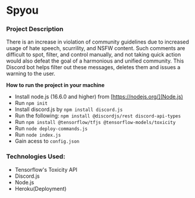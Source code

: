# Spyou

### Project Description

There is an increase in violation of community guidelines due to increased usage of hate speech, scurrility, and NSFW content. Such comments are difficult to spot, filter, and control manually, and not taking quick action would also defeat the goal of a harmonious and unified community.
This Discord bot helps filter out these messages, deletes them and issues a warning to the user.

**How to run the project in your machine**

- Install node.js (16.6.0 and higher) from [https://nodejs.org/](Node.js)
- Run ```npm init```
- Install discord.js by ```npm install discord.js```
- Run the following: ```npm install @discordjs/rest discord-api-types```
- Run ```npm install @tensorflow/tfjs @tensorflow-models/toxicity```
- Run ```node deploy-commands.js``` 
- Run ```node index.js```
- Gain acess to ```config.json```

### Technologies Used:
- Tensorflow's Toxicity API
- Discord.js
- Node.js
- Heroku(Deployment)

